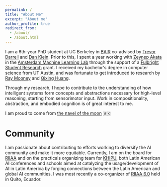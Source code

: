 ```yaml
---
permalink: /
title: "About Me"
excerpt: "About me"
author_profile: true
redirect_from: 
  - /about/
  - /about.html
---
```


I am a 6th-year PhD student at UC Berkeley in [BAIR](https://bair.berkeley.edu/) co-advised by [Trevor Darrell](https://people.eecs.berkeley.edu/~trevor/) and [Dan Klein](https://people.eecs.berkeley.edu/~klein/). Prior to this, I spent a year working with [Zeynep Akata](https://www.eml-unitue.de/people/zeynep-akata)
in the [Amsterdam Machine Learning Lab](http://amlab.science.uva.nl/) through the support of a [Fulbright Student Research](https://us.fulbrightonline.org/fulbright-us-student-program) grant. I received my bachelor's degree in computer science from UT Austin, and was fortunate to get introduced to research by [Ray Mooney](https://www.cs.utexas.edu/~mooney/) 
and [Qixing Huang](https://www.cs.utexas.edu/~huangqx/).

Through my research, I hope to contribute to the understanding of how intelligent systems form concepts and abstractions necessary for high-level reasoning, starting from sensorimotor input. Work in compositionality, abstraction, and embodied cognition is of great interest to me.

I am proud to come from [the navel of the moon]([https://embamex.sre.gob.mx/australia/index.php/infomexieng](https://embamex.sre.gob.mx/reinounido/images/stories/PDF/Meet_Mexico/2_meetmexico-symbolsofmexico.pdf)) 🇲🇽 

Community
======
I am passionate about contributing to efforts working to diversify the AI community and make it more equitable.
Currently, I am on the board for [RIIAA](https://riiaa.org/en/home/) and on the practicals organizing team for [KHIPU](https://khipu.ai/), both Latin American AI conferences and schools aimed at catalyzing
the usage/development of AI in Latin America by forging connections between the Latin American and global AI communities. 
I was most recently a co-organizer of [RIIAA 6.0](https://www.riiaa.org/riiaa6) held in Quito, Ecuador. 
